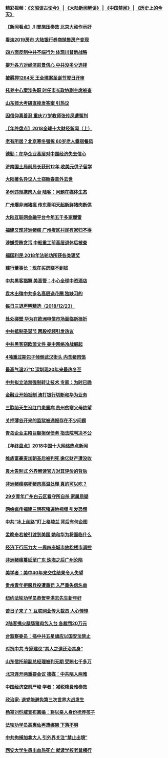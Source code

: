 #### 精彩视频：[《文昭谈古论今》](https://github.com/gfw-breaker/wenzhao/blob/master/README.md?t=12241831) | [《大陆新闻解读》](https://github.com/gfw-breaker/ntdtv-comedy/blob/master/README.md?t=12241831) | [《中国禁闻》](https://github.com/gfw-breaker/ntdtv-news/blob/master/README.md?t=12241831) | [《历史上的今天》](https://github.com/gfw-breaker/today-in-history/blob/master/README.md?t=12241831) 

#### [【新闻看点】川普施压奏效 北京大动作示好](../pages/nsc413/n10930510.md?t=12241831) 

#### [看淡2019房市 大陆银行券商抛售房产变现](../pages/nsc413/n10930539.md?t=12241831) 

#### [四方面反制中共不端行为 体现川普新战略](../pages/nsc413/n10930171.md?t=12241831) 

#### [提升各方对经济前景信心 中共没多少选择](../pages/nsc413/n10930457.md?t=12241831) 

#### [被羁押1264天 王全璋案圣诞节翌日开审](../pages/nsc413/n10930430.md?t=12241831) 

#### [托养中心案涉失职 时任市长政协副主席被查](../pages/nsc413/n10930098.md?t=12241831) 

#### [山东师大考研直接发答案 引热议](../pages/nsc413/n10930444.md?t=12241831) 

#### [因信仰真善忍 重庆77岁教师张传凤遭冤判](../pages/nsc413/n10930080.md?t=12241831) 

#### [【年终盘点】2018全球十大财经新闻（上）](../pages/nsc413/n10907371.md?t=12241831) 

#### [老有所居？北京寒冬强拆 60岁老人露宿餐风](../pages/nsc413/n10930165.md?t=12241831) 

#### [德勤：在华企业高层对中国经济失去信心](../pages/nsc413/n10929872.md?t=12241831) 

#### [济南国土局前局长获刑12年 收美元供子留学](../pages/nsc413/n10930044.md?t=12241831) 

#### [大陆著名异议人士郑贻春意外去世](../pages/nsc413/n10929938.md?t=12241831) 


#### [多例违规携肉入台 陆客：问题在媒体生态](../pages/nsc413/n10930058.md?t=12241831) 

#### [广州爆非洲猪瘟 传东莞明天起新鲜猪肉断供](../pages/nsc413/n10929876.md?t=12241831) 

#### [大陆互联网金融平台今年五千多家爆雷](../pages/nsc413/n10929352.md?t=12241831) 

#### [福建又现非洲猪瘟 广州疫区村民有家归不得](../pages/nsc413/n10929511.md?t=12241831) 

#### [涉嫌受贿贪污 中船重工前高层退休后被查](../pages/nsc413/n10929300.md?t=12241831) 

#### [福国利民 2018年法轮功所获各类褒奖](../pages/nsc413/n10921963.md?t=12241831) 

#### [建行董事长：现在买房赚不到钱](../pages/nsc413/n10929292.md?t=12241831) 

#### [中共黑客猖獗 美高管：小心全球中资酒店](../pages/nsc413/n10929251.md?t=12241831) 

#### [袁木出殡中共多名高层送花圈 独缺习的](../pages/nsc413/n10929203.md?t=12241831) 

#### [每日三退声明精选（2018/12/23）](../pages/nsc413/n10929260.md?t=12241831) 

#### [处处碰壁 华为在欧洲电信市场面临新挫折](../pages/nsc413/n10929057.md?t=12241831) 

#### [中共抵制圣诞节 两段视频引发热议](../pages/nsc413/n10928932.md?t=12241831) 

#### [中共黑客窃欧盟文件 美中网络冷战崛起](../pages/nsc413/n10928801.md?t=12241831) 

#### [4吨重过期包子倾倒武汉街头 内含猪肉馅](../pages/nsc413/n10928817.md?t=12241831) 

#### [最高气温27℃ 深圳现20年来最热冬至](../pages/nsc413/n10928721.md?t=12241831) 

#### [中共拟立法禁强制转让技术 专家：为时已晚](../pages/nsc413/n10928679.md?t=12241831) 

#### [金融业开始抵制 渣打银行切断和华为业务](../pages/nsc413/n10927990.md?t=12241831) 

#### [三胞胎天生没肛门患重病 贵州贫寒父母绝望](../pages/nsc413/n10928626.md?t=12241831) 

#### [关押薄谷开来的监狱被通报存在不少问题](../pages/nsc413/n10928509.md?t=12241831) 

#### [青岛企业主陷巨额担保债务 指法院判决不公](../pages/nsc413/n10926829.md?t=12241831) 

#### [【年终盘点】2018中国十大网络热点新闻](../pages/nsc413/n10909735.md?t=12241831) 

#### [维族富豪麦加朝圣后被判死 逾亿财产遭没收](../pages/nsc413/n10928428.md?t=12241831) 

#### [袁木告别式 外界解读官方对其评价的背后](../pages/nsc413/n10928446.md?t=12241831) 


#### [非洲猪瘟病死猪肉高温处理 真的可以吃？](../pages/nsc413/n10923662.md?t=12241831) 

#### [29岁青年广州白云区看守所自杀 家属质疑](../pages/nsc413/n10928071.md?t=12241831) 

#### [网络疯传福建三明死猪遍地视频 引发恐慌](../pages/nsc413/n10928092.md?t=12241831) 

#### [中共“冰上丝路”盯上格陵兰 背后有何企图](../pages/nsc413/n10926007.md?t=12241831) 

#### [孟晚舟若被引渡到美国 她和华为将面临什么](../pages/nsc413/n10927282.md?t=12241831) 

#### [经济下行压力大 一周四座城市放松楼市调控](../pages/nsc413/n10927579.md?t=12241831) 

#### [非洲猪瘟蔓延至广东 珠海之后广州沦陷](../pages/nsc413/n10927799.md?t=12241831) 

#### [美学者：美中40年来交往结果令人失望](../pages/nsc413/n10927569.md?t=12241831) 

#### [贵州青年拒服兵役遭重罚 入严重失信名单](../pages/nsc413/n10927494.md?t=12241831) 

#### [纽约法轮功学员恭贺李洪志先生新年好](../pages/nsc413/n10927429.md?t=12241831) 

#### [苦日子来了？ 互联网业传大裁员 人心惶惶](../pages/nsc413/n10927580.md?t=12241831) 

#### [2陆客携火腿肠猪肉包入台 各裁罚20万元](../pages/nsc413/n10927521.md?t=12241831) 

#### [台监察委员：插中共五星旗应以国安法禁止](../pages/nsc413/n10927467.md?t=12241831) 

#### [对抗中共 专家建议“其人之道还治其身”](../pages/nsc413/n10927398.md?t=12241831) 

#### [山东信托前副总经理被判无期 受贿七千多万](../pages/nsc413/n10926054.md?t=12241831) 

#### [北京连开两重要会议 德媒：中共陷入两难](../pages/nsc413/n10927107.md?t=12241831) 

#### [中国经济空前严峻 学者：减税降费难奏效](../pages/nsc413/n10927283.md?t=12241831) 

#### [政治家: 退党能避免第三次世界大战发生](../pages/nsc413/n10923226.md?t=12241831) 

#### [杨幂刘恺威宣布离婚：将以亲人身份抚养孩子](../pages/nsc413/n10927058.md?t=12241831) 

#### [法轮功学员高惠仙再遭绑架 下落不明](../pages/nsc413/n10926957.md?t=12241831) 

#### [中共拘捕加拿大人 引外界关注“禁止出境”](../pages/nsc413/n10927145.md?t=12241831) 

#### [西安大学生患出血热死亡 就读学校老鼠横行](../pages/nsc413/n10927133.md?t=12241831) 


